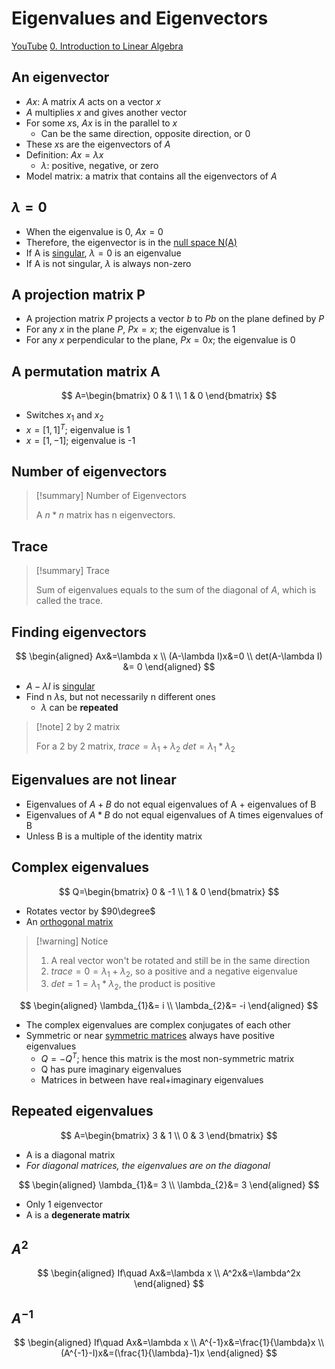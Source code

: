 # Eigenvalues and Eigenvectors

[YouTube](https://youtu.be/cdZnhQjJu4I)
[0. Introduction to Linear Algebra](0.%20Introduction%20to%20Linear%20Algebra.md)

## An eigenvector

- $Ax$: A matrix $A$ acts on a vector $x$
- $A$ multiplies $x$ and gives another vector
- For some $x$s, $Ax$ is in the parallel to $x$
	- Can be the same direction, opposite direction, or 0
- These $x$s are the eigenvectors of $A$
- Definition: $Ax=\lambda x$ 
	- $\lambda$: positive, negative, or zero
- Model matrix: a matrix that contains all the eigenvectors of $A$
## $\lambda = 0$

- When the eigenvalue is 0, $Ax=0$
- Therefore, the eigenvector is in the [null space N(A)](2.%20Multiplying%20and%20Factoring%20Matrices.md#Null%20Space%20$N(A)$)
- If A is [singular](Singular%20Matrix.md), $\lambda = 0$ is an eigenvalue
- If A is not singular, $\lambda$ is always non-zero

## A projection matrix P

- A projection matrix $P$ projects a vector $b$ to $Pb$ on the plane defined by $P$
- For any $x$ in the plane $P$, $Px=x$; the eigenvalue is 1
- For any $x$ perpendicular to the plane, $Px = 0x$; the eigenvalue is 0

## A permutation matrix A

$$
A=\begin{bmatrix}  
0 & 1 \\  
1 & 0  
\end{bmatrix}
$$
- Switches $x_1$ and $x_2$
- $x = [1,1]^T$; eigenvalue is 1
- $x = [1,-1]$; eigenvalue is -1

## Number of eigenvectors

> [!summary] Number of Eigenvectors
> 
> A $n*n$ matrix has n eigenvectors.

## Trace

> [!summary] Trace
> 
> Sum of eigenvalues equals to the sum of the diagonal of $A$, which is called the trace.

## Finding eigenvectors

$$
\begin{aligned}
Ax&=\lambda x \\
(A-\lambda I)x&=0 \\
det(A-\lambda I) &= 0
\end{aligned}
$$
- $A-\lambda I$ is [singular](Singular%20Matrix.md)
- Find n $\lambda$s, but not necessarily n different ones
	- $\lambda$ can be **repeated**

> [!note] 2 by 2 matrix
> 
> For a 2 by 2 matrix,
> $trace = \lambda_1 + \lambda_2$
> $det = \lambda_1*\lambda_2$

## Eigenvalues are not linear

- Eigenvalues of $A + B$ do not equal eigenvalues of A + eigenvalues of B
- Eigenvalues of $A*B$ do not equal eigenvalues of A times eigenvalues of B
- Unless B is a multiple of the identity matrix

## Complex eigenvalues

$$
Q=\begin{bmatrix}  
0 & -1 \\  
1 & 0  
\end{bmatrix}
$$
- Rotates vector by $90\degree$
- An [orthogonal matrix](Orthogonal%20Matrix.md)

> [!warning] Notice
> 
> 1. A real vector won't be rotated and still be in the same direction
> 2. $trace = 0 = \lambda_1+ \lambda_2$, so a positive and a negative eigenvalue
> 3. $det = 1 = \lambda_{1}*\lambda_2$, the product is positive

$$
\begin{aligned}
\lambda_{1}&= i \\
\lambda_{2}&= -i
\end{aligned}
$$
- The complex eigenvalues are complex conjugates of each other
- Symmetric or near [symmetric matrices](Symmetric%20Matrix.md) always have positive eigenvalues
	- $Q = -Q^T$; hence this matrix is the most non-symmetric matrix
	- Q has pure imaginary eigenvalues
	- Matrices in between have real+imaginary  eigenvalues

## Repeated eigenvalues

$$
A=\begin{bmatrix}  
3 & 1 \\  
0 & 3  
\end{bmatrix}
$$
- A is a diagonal matrix
- *For diagonal matrices, the eigenvalues are on the diagonal*

$$
\begin{aligned}
\lambda_{1}&= 3 \\
\lambda_{2}&= 3
\end{aligned}
$$
- Only 1 eigenvector
- A is a **degenerate matrix**

## $A^2$

$$
\begin{aligned}
If\quad Ax&=\lambda x \\
A^2x&=\lambda^2x
\end{aligned}
$$

## $A^{-1}$

$$
\begin{aligned}
If\quad Ax&=\lambda x \\
A^{-1}x&=\frac{1}{\lambda}x \\
(A^{-1}-I)x&=(\frac{1}{\lambda}-1)x
\end{aligned}
$$
